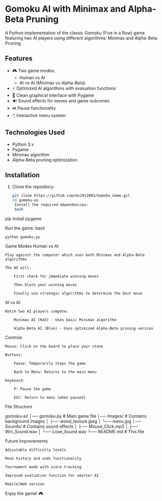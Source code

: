 # Gomoku AI with Minimax and Alpha-Beta Pruning

A Python implementation of the classic Gomoku (Five in a Row) game featuring two AI players using different algorithms: Minimax and Alpha-Beta Pruning.

## Features
- 🎮 Two game modes:
  - Human vs AI
  - AI vs AI (Minimax vs Alpha-Beta)
- ⚡ Optimized AI algorithms with evaluation functions
- 🎨 Clean graphical interface with Pygame
- 🔊 Sound effects for moves and game outcomes
- ⏯️ Pause functionality
- 🖱️ Interactive menu system

## Technologies Used
- Python 3.x
- Pygame
- Minimax algorithm
- Alpha-Beta pruning optimization

## Installation
1. Clone the repository:
   ```bash
   git clone https://github.com/ms2912003/Gomoku_Game.git
   cd gomoku-ai
    Install the required dependencies:
    bash

pip install pygame

Run the game:
bash

    python gomoku.py

Game Modes
Human vs AI

    Play against the computer which uses both Minimax and Alpha-Beta algorithms

    The AI will:

        First check for immediate winning moves

        Then block your winning moves

        Finally use strategic algorithms to determine the best move

AI vs AI

    Watch two AI players compete:

        Minimax AI (Red) - Uses basic Minimax algorithm

        Alpha-Beta AI (Blue) - Uses optimized Alpha-Beta pruning version

Controls

    Mouse: Click on the board to place your stone

    Buttons:

        Pause: Temporarily stops the game

        Back to Menu: Returns to the main menu

    Keyboard:

        P: Pause the game

        ESC: Return to menu (when paused)

File Structure

gomoku-ai/
│── gomoku.py            # Main game file
│── Images/              # Contains background images
│   ├── wood_texture.jpeg
│   └── menu.jpg
│── Sounds/              # Contains sound effects
│   ├── Mouse_Click.mp3
│   ├── Win_Sound.wav
│   └── Lose_Sound.wav
└── README.md            # This file

Future Improvements

    Adjustable difficulty levels

    Move history and undo functionality

    Tournament mode with score tracking

    Improved evaluation function for smarter AI

    Mobile/Web version
    
Enjoy the game! 🎮
